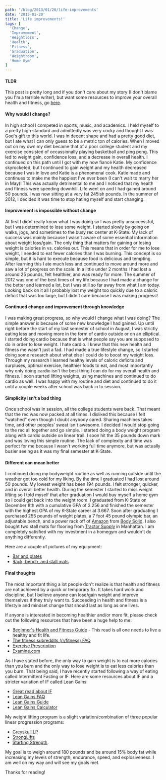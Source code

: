 ```yaml
---
path: '/blog/2013/01/20/life-improvements'
date: '2013-01-20'
title: 'Life improvements!'
tags: [
  'Change',
  'Improvement',
  'Weightloss',
  'Health',
  'Fitness',
  'Graduation',
  'Weightroom',
  'Home Gym'
]
---
```


#### TLDR

This post is pretty long and if you don't care about my story (I don't blame you I'm a terrible writer), but want some resources to improve your overall health and fitness, go [here](#final-thoughts).

#### Why would I change?

In high school I competed in sports, music, and academics. I held myself to a pretty high standard and admittedly was very cocky and thought I was God's gift to this world. I was in decent shape and had a pretty good diet, but I ate what I can only guess to be a metric ton of calories. When I moved out on my own my diet became that of a poor college student and my exercise consisted of occassionally playing basketball and ping pong. This led to weight gain, confidence loss, and a decrease in overall health. I continued on this path until I got with my now fiancé Katie. My confidence skyrocketed, but I continued to gain weight and my health decreased because I was in love and Katie is a phenomenal cook. Katie made and continues to make me the happiest I've ever been (I can't wait to marry her in May)! This was actually detrimental to me and I noticed that my health and fitness were speeding downhill. Life went on and I had gained around 50 pounds. I was now sitting at a very fat 245ish pounds. In the summer of 2012, I decided it was time to stop hating myself and start changing.

#### Improvement is impossible without change

At first I didnt really know what I was doing so I was pretty unsuccessful, but I was determined to lose some weight. I started slowly by going on walks, jogs, and sometimes to the busy rec center at K-State. My lack of success was mainly because I wasn't aware of some essential information about weight loss/gain. The only thing that matters for gaining or losing weight is calories in vs. calories out. This means that in order for me to lose weight, I needed to eat fewer calories than I was burning. This concept is so simple, but it is hard to execute because food is delicious and tempting. After learning this I ate much less and continued to move around more and saw a lot of progress on the scale. In a little under 2 months I had lost a around 25 pounds, felt healthier, and was ready for more. The summer of 2012 was one of the best times of my life because I had made a change for the better and learned a lot, but I was still so far away from what I am today. Looking back on it all I probably lost my weight too quickly due to a caloric deficit that was too large, but I didn't care because I was making progress!

#### Continued change and improvement through knowledge

I was making great progress, so why would I change what I was doing? The simple answer is because of some new knowledge I had gained. Up until right before the start of my last semester of school in August, I was strictly eating less and moving more in the form of cardio outside or on an elliptical. I started doing cardio because that is what people say you are supposed to do in order to lose weight. I hate cardio. I knew that this new health and fitness me wasn't just a fad. I had made a true lifestyle change, so I started doing some research about what else I could do to boost my weight loss. Through my research I learned healthy levels of caloric deficits and surpluses, optimal exercise, healthier foods to eat, and most importantly why only doing cardio isn't the best thing I can do for my overall health and fitness. I soon started lifting weights, using machines and continued to do cardio as well. I was happy with my routine and diet and continued to do it until a couple weeks after school was back in to session.

#### Simplicity isn't a bad thing

Once school was in session, all the college students were back. That meant that the rec was now packed at all times. I disliked this because I felt "watched" even though I doubt anybody cared. Sharing machines takes time, and other peoples' sweat isn't awesome. I decided I would stop going to the rec all together and go simple. I started doing a body weight program along with cardio outside on linear trail. I soon hit the 35 pounds down mark and was loving this simple routine. The lack of complexity and time was perfect for me because I wasn't working full time anymore, but was actually busier seeing as it was my final semester at K-State.

#### Different can mean better

I continued doing my bodyweight routine as well as running outside until the weather got too cold for my liking. By the time I graduated I had lost around 50 pounds. My lowest weight has been 194 pounds. I felt stronger, quicker, and in overall better health. During the semester I started to miss weight lifting so I told myself that after graduation I would buy myself a home gym so I could get back into the weight room. I graduated from K-State on December 8th with a cumulative GPA of 3.256 and finished the semester with the highest GPA of my K-State career at 3.667. Soon after graduating I purchased 255 pounds of weight plates, a 7 foot 45 pound olympic bar, an adjustable bench, and a power rack off of [Amazon](http://www.amazon.com/) from [Body Solid](http://www.bodysolid.com/). I also bought two stall mats for flooring from [Tractor Supply](http://www.tractorsupply.com/) in Manhattan. I am completely satisfied with my investment in a homegym and wouldn't do anything differently.

Here are a couple of pictures of my equipment:

- [Bar and plates](http://i.imgur.com/knITY4y.jpg)
- [Rack, bench, and stall mats](http://i.imgur.com/0V7LW2W.jpg?1)

#### Final thoughts

The most important thing a lot people don't realize is that health and fitness are not achieved by a quick or temporary fix. It takes hard work and discipline, but I believe anyone can lose/gain weight and improve themselves if they truly want to. Succeeding in health and fitness is a lifestyle and mindset change that should last as long as one lives.

If anyone is interested in becoming healthier and/or more fit, please check out the following resources that have been a huge help to me:

- [Beginner's Health and Fitness Guide](http://liamrosen.com/fitness.html) - This read is all one needs to live a healthy and fit life.
- [The fitness subreddits (/r/fitness) FAQ](http://www.reddit.com/r/Fitness/wiki/faq)
- [Exercise Prescription](http://www.exrx.net/)
- [Examine.com](http://examine.com/)

As I have stated before, the only way to gain weight is to eat more calories than you burn and the only way to lose weight is to eat less calories than you burn. That being said, I have recently started following a way of eating called Intermittent Fasting or IF. Here are some resources about IF and a stricter variation of IF called Lean Gains:

- [Great read about IF](http://www.theiflife.com/advantages-intermittent-fasting-feeding/)
- [Lean Gains FAQ](http://examine.com/leangains-faq/)
- [Lean Gains Guide](http://www.leangains.com/2010/04/leangains-guide.html)
- [Lean Gains Calculator](http://www.1percentedge.com/ifcalc/)

My weight lifting program is a slight variation/combination of three popular linear progression programs:

- [Greyskull LP](http://strengthvillain.com/forum/viewtopic.php?f=9&t=89)
- [StrongLifts](http://stronglifts.com/stronglifts-5x5-beginner-strength-training-program/)
- [Starting Strength](http://startingstrength.wikia.com/wiki/FAQ:The_Program#Three_Flavors_of_Starting_Strength).

My goal is to weigh around 180 pounds and be around 15% body fat while increasing my levels of strength, endurance, speed, and explosiveness. I am well on my way and will see my goals met.

Thanks for reading!
